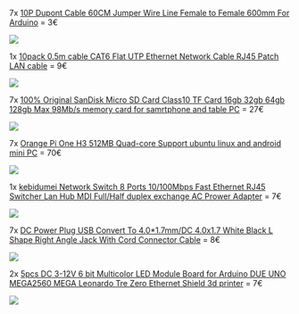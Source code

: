 7x [10P Dupont Cable 60CM Jumper Wire Line Female to Female 600mm For Arduino](https://www.aliexpress.com/item/4000484342034.html?spm=a2g0s.9042311.0.0.f3344c4dQHPR7R) = 3€

![](img/10P-Dupont-Cable-60CM-Jumper-Wire-Line-Female-to-Female-600mm-For-Arduino.jpg)


1x [10pack 0.5m cable CAT6 Flat UTP Ethernet Network Cable RJ45 Patch LAN cable](https://www.aliexpress.com/item/32970493291.html?spm=a2g0s.9042311.0.0.f3344c4dQHPR7R) = 9€

![](img/10pack-0-5m-cable-CAT6-Flat-UTP-Ethernet-Network-Cable-RJ45-Patch-LAN-cable.jpg)


7x [100% Original SanDisk Micro SD Card Class10 TF Card 16gb 32gb 64gb 128gb Max 98Mb/s memory card for samrtphone and table PC](https://www.aliexpress.com/item/32690158317.html?spm=a2g0s.9042311.0.0.f3344c4dQHPR7R) = 27€

![](img/100-Original-SanDisk-Micro-SD-Card-Class10-TF-Card-16gb-32gb-64gb-128gb-Max-98Mb-s.jpg)


7x [Orange Pi One H3 512MB Quad-core Support ubuntu linux and android mini PC](https://www.aliexpress.com/item/32603308880.html?spm=a2g0s.9042311.0.0.f3344c4dQHPR7R) = 70€

![](img/Orange-Pi-One-H3-512MB-Quad-core-Support-ubuntu-linux-and-android-mini-PC.jpg)


1x [kebidumei Network Switch 8 Ports 10/100Mbps Fast Ethernet RJ45 Switcher Lan Hub MDI Full/Half duplex exchange AC Prower Adapter](https://www.aliexpress.com/item/32825979338.html?spm=a2g0s.9042311.0.0.f3344c4dQHPR7R) = 7€

![](img/kebidumei-Network-Switch-8-Ports-10-100Mbps-Fast-Ethernet-RJ45-Switcher-Lan-Hub-MDI-Full-Half.jpg)


7x [DC Power Plug USB Convert To 4.0*1.7mm/DC 4.0x1.7 White Black L Shape Right Angle Jack With Cord Connector Cable](https://www.aliexpress.com/item/4000192579563.html?spm=a2g0s.9042311.0.0.1ec64c4d3fT5TA) = 8€

![](img/DC-Power-Plug-USB-Convert-To-4-0-1-7mm-DC-4-0x1-7-White-Black.jpg)


2x [5pcs DC 3-12V 6 bit Multicolor LED Module Board for Arduino DUE UNO MEGA2560 MEGA Leonardo Tre Zero Ethernet Shield 3d printer](https://www.aliexpress.com/item/32275491062.html?spm=a2g0s.9042311.0.0.1ec64c4d3TEkPW) = 7€

![](img/5pcs-DC-3-12V-6-bit-Multicolor-LED-Module-Board-for-Arduino-DUE-UNO-MEGA2560-MEGA.jpg)
